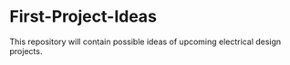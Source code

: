 # First-Project-Ideas
This repository will contain possible ideas of upcoming electrical design projects.

